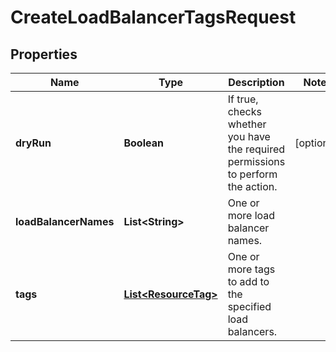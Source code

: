 

# CreateLoadBalancerTagsRequest


## Properties

| Name | Type | Description | Notes |
|------------ | ------------- | ------------- | -------------|
|**dryRun** | **Boolean** | If true, checks whether you have the required permissions to perform the action. |  [optional] |
|**loadBalancerNames** | **List&lt;String&gt;** | One or more load balancer names. |  |
|**tags** | [**List&lt;ResourceTag&gt;**](ResourceTag.md) | One or more tags to add to the specified load balancers. |  |




